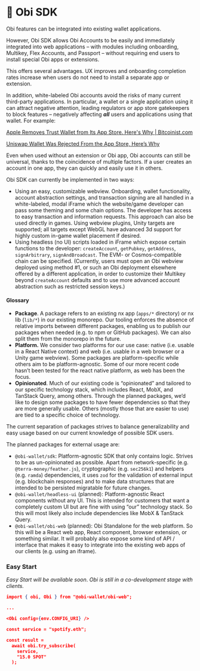 # 🔌 Obi SDK

Obi features can be integrated into existing wallet applications.

However, Obi SDK allows Obi Accounts to be easily and immediately integrated into web applications – with modules including onboarding, Multikey, Flex Accounts, and Passport – without requiring end users to install special Obi apps or extensions.

This offers several advantages. UX improves and onboarding completion rates increase when users do not need to install a separate app or extension.

In addition, white-labeled Obi accounts avoid the risks of many current third-party applications. In particular, a wallet or a single application using it can attract negative attention, leading regulators or app store gatekeepers to block features – negatively affecting _**all**_ users and applications using that wallet. For example:

[Apple Removes Trust Wallet from Its App Store. Here's Why | Bitcoinist.com](https://bitcoinist.com/apple-removes-trust-wallet-from-its-app-store-heres-why/)

[Uniswap Wallet Was Rejected From the App Store, Here’s Why](https://www.btcc.com/en-US/coin-news/market-updates/uniswap-wallet-was-rejected-from-the-app-store-heres-why)

Even when used without an extension or Obi app, Obi accounts can still be universal, thanks to the coincidence of multiple factors. If a user creates an account in one app, they can quickly and easily use it in others.

Obi SDK can currently be implemented in two ways:

* Using an easy, customizable webview. Onboarding, wallet functionality, account abstraction settings, and transaction signing are all handled in a white-labeled, modal iFrame which the website/game developer can pass some theming and some chain options. The developer has access to easy transaction and information requests. This approach can also be used directly in games. Using webview plugins, Unity targets are supported; all targets except WebGL have advanced 3d support for highly custom in-game wallet placement if desired.
* Using headless (no UI) scripts loaded in iFrame which expose certain functions to the developer: `createAccount`, `getPubkey`, `getAddress`, `signArbitrary`, `signAndBroadcast`. The EVM- or Cosmos-compatible chain can be specified. (Currently, users must open an Obi webview deployed using method #1, or such an Obi deployment elsewhere offered by a different application, in order to customize their Multikey beyond `createAccount` defaults and to use more advanced account abstraction such as restricted session keys.)

#### Glossary

* **Package**. A package refers to an existing nx app (`apps/*` directory) or nx lib (`lib/*`) in our existing monorepo. Our tooling enforces the absence of relative imports between different packages, enabling us to publish our packages when needed (e.g. to npm or GitHub packages). We can also split them from the monorepo in the future.
* **Platform.** We consider two platforms for our use case: native (i.e. usable in a React Native context) and web (i.e. usable in a web browser or a Unity game webview). Some packages are platform-specific while others aim to be platform-agnostic. Some of our more recent code hasn’t been tested for the react native platform, as web has been the focus.
* **Opinionated**. Much of our existing code is “opinionated” and tailored to our specific technology stack, which includes React, MobX, and TanStack Query, among others. Through the planned packages, we’d like to design some packages to have fewer dependencies so that they are more generally usable. Others (mostly those that are easier to use) are tied to a specific choice of technology.

The current separation of packages strives to balance generalizability and easy usage based on our current knowledge of possible SDK users.

The planned packages for external usage are:

* `@obi-wallet/sdk`: Platform-agnostic SDK that only contains logic. Strives to be as un-opinionated as possible. Apart from network-specific (e.g. `@terra-money/feather.js`), cryptographic (e.g. `sec256k1`) and helpers (e.g. `ramda`) dependencies, it uses `zod` for the validation of external input (e.g. blockchain responses) and to make data structures that are intended to be persisted migratable for future changes.
* `@obi-wallet/headless-ui` (planned): Platform-agnostic React components without any UI. This is intended for customers that want a completely custom UI but are fine with using “our” technology stack. So this will most likely also include dependencies like MobX & TanStack Query.
* `@obi-wallet/obi-web` (planned): Obi Standalone for the web platform. So this will be a React web app, React component, browser extension, or something similar. It will probably also expose some kind of API / interface that makes it easy to integrate into the existing web apps of our clients (e.g. using an iframe).

### Easy Start

_Easy Start will be available soon_. _Obi is still in a co-development stage with clients._

```json
import { obi, Obi } from "@obi-wallet/obi-web";

...

<Obi config={env.CONFIG_URI} />

const service = "spotify.eth";

const result =
  await obi.try_subscribe(
    service, 
    "15.0 SPOT"
  );
```
